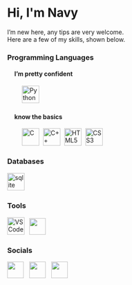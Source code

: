 Hi, I'm Navy
========================
I’m new here, any tips are very welcome.
<br>
Here are a few of my skills, shown below.


### Programming Languages

<h4>&nbsp;&nbsp;&nbsp;&nbsp;   I’m pretty confident </h4>
  
<div align="left">
    <img width="30" />
  <a href="https://www.python.org/" target="_blank" rel="noreferrer"><img src="https://raw.githubusercontent.com/danielcranney/readme-generator/main/public/icons/skills/python-colored.svg" alt="Python" title="Python" height="40" /></a>
</div>
  
<h4>&nbsp;&nbsp;&nbsp;&nbsp;   know the basics </h4>
  
<div align="left">
  <img width="30" />
  <a href="https://docs.microsoft.com/en-us/cpp/?view=msvc-170" target="_blank" rel="noreferrer"><img src="https://raw.githubusercontent.com/danielcranney/readme-generator/main/public/icons/skills/c-colored.svg" alt="C" title="C" height="40" /></a>
  <img width="1" />
  <a href="https://docs.microsoft.com/en-us/cpp/?view=msvc-170" target="_blank" rel="noreferrer"><img src="https://raw.githubusercontent.com/danielcranney/readme-generator/main/public/icons/skills/cplusplus-colored.svg" alt="C++" title="C++" height="40" /></a>
  <img width="1" />
  <a href="https://developer.mozilla.org/en-US/docs/Glossary/HTML5" target="_blank" rel="noreferrer"><img src="https://raw.githubusercontent.com/danielcranney/readme-generator/main/public/icons/skills/html5-colored.svg" alt="HTML5" title="HTML5" height="40" /></a>
  <img width="1" />
  <a href="https://www.w3.org/TR/CSS/#css" target="_blank" rel="noreferrer"><img src="https://raw.githubusercontent.com/danielcranney/readme-generator/main/public/icons/skills/css3-colored.svg" alt="CSS3" title="CSS3" height="40" /></a>
  <img width="1" />
</div>


### Databases
<div align="left">
  <a href="https://www.sqlite.org/" target="_blank" rel="noreferrer"><img src="https://skillicons.dev/icons?i=sqlite" height="40" alt="sqlite logo" /></a>
  <img width="1" />
</div>


### Tools
<div align="left">
  <a href="https://code.visualstudio.com/" target="_blank" rel="noreferrer"><img src="https://raw.githubusercontent.com/danielcranney/readme-generator/main/public/icons/skills/visualstudiocode-colored.svg" alt="VS Code" title="VS Code" height="40" /></a>
  <img width="3" />
  <a href="https://github.com/wangrinnakrub" target="_blank" rel="noreferrer"><img src="https://raw.githubusercontent.com/danielcranney/readme-generator/main/public/icons/socials/github-dark.svg" height="38" /></a>
</div>

### Socials
<div align="left">
  <a href="https://github.com/wangrinnakrub" target="_blank" rel="noreferrer"><img src="https://raw.githubusercontent.com/danielcranney/readme-generator/main/public/icons/socials/github-dark.svg" height="38" /></a>
  <img width="5" />
  <a href="https://www.youtube.com/@wangrinnakrub" target="_blank" rel="noreferrer"><img src="https://raw.githubusercontent.com/danielcranney/readme-generator/main/public/icons/socials/youtube.svg" height="38" /></a>
  <img width="5" />
  <a href="https://discord.com/users/neptnept." target="_blank" rel="noreferrer"><img src="https://raw.githubusercontent.com/danielcranney/readme-generator/main/public/icons/socials/discord.svg" height="38" /></a>
</div>

